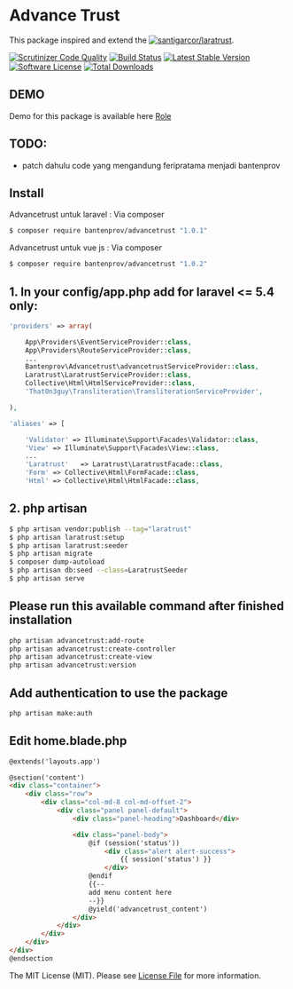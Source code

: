 # Advance Trust
This package inspired and extend the [![santigarcor/laratrust](https://github.com/santigarcor/laratrust)](https://github.com/santigarcor/laratrust).

[![Scrutinizer Code Quality](https://scrutinizer-ci.com/g/bantenprov/advancetrust/badges/quality-score.png?b=master)](https://scrutinizer-ci.com/g/bantenprov/advancetrust/?branch=master)
[![Build Status](https://scrutinizer-ci.com/g/bantenprov/advancetrust/badges/build.png?b=master)](https://scrutinizer-ci.com/g/bantenprov/advancetrust/build-status/master)
[![Latest Stable Version](https://poser.pugx.org/bantenprov//advancetrust/v/stable)](https://packagist.org/packages/bantenprov//advancetrust)
[![Software License][ico-license]](LICENSE.md)
[![Total Downloads](https://poser.pugx.org/bantenprov//advancetrust/downloads)](https://packagist.org/packages/bantenprov//advancetrust)

## DEMO
Demo for this package is available here [Role](http://role-01.dev.bantenprov.go.id/)

## TODO:
- patch dahulu code yang mengandung feripratama menjadi bantenprov

## Install

Advancetrust untuk laravel :
Via composer
``` bash
$ composer require bantenprov/advancetrust "1.0.1"
```

Advancetrust untuk vue js :
Via composer
``` bash
$ composer require bantenprov/advancetrust "1.0.2"
``` 

## 1. In your config/app.php add for laravel <= 5.4 only: 

``` php
'providers' => array(

    App\Providers\EventServiceProvider::class,
    App\Providers\RouteServiceProvider::class,
    ...
    Bantenprov\Advancetrust\advancetrustServiceProvider::class,
    Laratrust\LaratrustServiceProvider::class,
    Collective\Html\HtmlServiceProvider::class,
    'That0n3guy\Transliteration\TransliterationServiceProvider',

),
```
``` php
'aliases' => [

    'Validator' => Illuminate\Support\Facades\Validator::class,
    'View' => Illuminate\Support\Facades\View::class,
    ...
    'Laratrust'   => Laratrust\LaratrustFacade::class,
    'Form' => Collective\Html\FormFacade::class,
    'Html' => Collective\Html\HtmlFacade::class,
```
## 2. php artisan
``` bash
$ php artisan vendor:publish --tag="laratrust"
$ php artisan laratrust:setup
$ php artisan laratrust:seeder
$ php artisan migrate
$ composer dump-autoload
$ php artisan db:seed --class=LaratrustSeeder
$ php artisan serve
```
## Please run this available command after finished installation
``` bash
php artisan advancetrust:add-route
php artisan advancetrust:create-controller
php artisan advancetrust:create-view
php artisan advancetrust:version
```
## Add authentication to use the package
``` bash
php artisan make:auth
```

## Edit home.blade.php

```html
@extends('layouts.app')

@section('content')
<div class="container">
    <div class="row">
        <div class="col-md-8 col-md-offset-2">
            <div class="panel panel-default">
                <div class="panel-heading">Dashboard</div>

                <div class="panel-body">
                    @if (session('status'))
                        <div class="alert alert-success">
                            {{ session('status') }}
                        </div>
                    @endif
                    {{-- 
                    add menu content here
                    --}}
                    @yield('advancetrust_content')
                </div>
            </div>
        </div>
    </div>
</div>
@endsection
```


The MIT License (MIT). Please see [License File](LICENSE.md) for more information.

[ico-version]: https://img.shields.io/packagist/v/:vendor/:package_name.svg?style=flat-square
[ico-license]: https://img.shields.io/badge/license-MIT-brightgreen.svg?style=flat-square
[ico-travis]: https://img.shields.io/travis/:vendor/:package_name/master.svg?style=flat-square
[ico-scrutinizer]: https://img.shields.io/scrutinizer/coverage/g/:vendor/:package_name.svg?style=flat-square
[ico-code-quality]: https://img.shields.io/scrutinizer/g/:vendor/:package_name.svg?style=flat-square
[ico-downloads]: https://img.shields.io/packagist/dt/:vendor/:package_name.svg?style=flat-square

[link-packagist]: https://packagist.org/packages/:vendor/:package_name
[link-travis]: https://travis-ci.org/:vendor/:package_name
[link-scrutinizer]: https://scrutinizer-ci.com/g/:vendor/:package_name/code-structure
[link-code-quality]: https://scrutinizer-ci.com/g/:vendor/:package_name
[link-downloads]: https://packagist.org/packages/:vendor/:package_name
[link-author]: https://github.com/:author_username
[link-contributors]: ../../contributors


